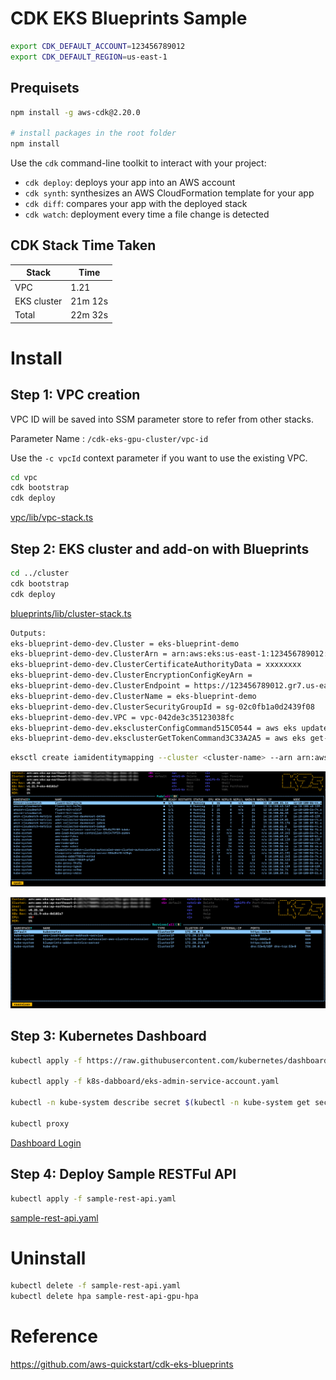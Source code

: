 # CDK EKS Blueprints Sample

```bash
export CDK_DEFAULT_ACCOUNT=123456789012
export CDK_DEFAULT_REGION=us-east-1
```

## Prequisets

```bash
npm install -g aws-cdk@2.20.0

# install packages in the root folder
npm install
```

Use the `cdk` command-line toolkit to interact with your project:

 * `cdk deploy`: deploys your app into an AWS account
 * `cdk synth`: synthesizes an AWS CloudFormation template for your app
 * `cdk diff`: compares your app with the deployed stack
 * `cdk watch`: deployment every time a file change is detected

## CDK Stack Time Taken

| Stack                         | Time    |
|-------------------------------|---------|
| VPC                           | 1.21    |
| EKS cluster                   | 21m 12s |
| Total                         | 22m 32s | 

# Install

## Step 1: VPC creation

VPC ID will be saved into SSM parameter store to refer from other stacks.

Parameter Name : `/cdk-eks-gpu-cluster/vpc-id`

Use the `-c vpcId` context parameter if you want to use the existing VPC.

```bash
cd vpc
cdk bootstrap
cdk deploy
```

[vpc/lib/vpc-stack.ts](./vpc/lib/vpc-stack.ts)

## Step 2: EKS cluster and add-on with Blueprints

```bash
cd ../cluster
cdk bootstrap
cdk deploy
```

[blueprints/lib/cluster-stack.ts](./blueprints/lib/cluster-stack.ts)

```bash
Outputs:
eks-blueprint-demo-dev.Cluster = eks-blueprint-demo
eks-blueprint-demo-dev.ClusterArn = arn:aws:eks:us-east-1:123456789012:cluster/eks-blueprint-demo
eks-blueprint-demo-dev.ClusterCertificateAuthorityData = xxxxxxxx
eks-blueprint-demo-dev.ClusterEncryptionConfigKeyArn = 
eks-blueprint-demo-dev.ClusterEndpoint = https://123456789012.gr7.us-east-1.eks.amazonaws.com
eks-blueprint-demo-dev.ClusterName = eks-blueprint-demo
eks-blueprint-demo-dev.ClusterSecurityGroupId = sg-02c0fb1a0d2439f08
eks-blueprint-demo-dev.VPC = vpc-042de3c35123038fc
eks-blueprint-demo-dev.eksclusterConfigCommand515C0544 = aws eks update-kubeconfig --name eks-blueprint-demo --region us-east-1 --role-arn arn:aws:iam::123456789012:role/eks-blueprint-demo-dev-iamrole10180D71-D83FQPH1BRW3
eks-blueprint-demo-dev.eksclusterGetTokenCommand3C33A2A5 = aws eks get-token --cluster-name eks-blueprint-demo --region us-east-1 --role-arn arn:aws:iam::123456789012:role/eks-blueprint-demo-dev-iamrole10180D71-D83FQPH1BRW3
```

```bash
eksctl create iamidentitymapping --cluster <cluster-name> --arn arn:aws:iam::<account-id>:role/<role-name> --group system:masters --username admin --region us-east-1
```

![K9s Pod](./screenshots/pod.png?raw=true)

![K9s Service](./screenshots/service.png?raw=true)


## Step 3: Kubernetes Dashboard

```bash
kubectl apply -f https://raw.githubusercontent.com/kubernetes/dashboard/v2.0.5/aio/deploy/recommended.yaml

kubectl apply -f k8s-dabboard/eks-admin-service-account.yaml

kubectl -n kube-system describe secret $(kubectl -n kube-system get secret | grep eks-admin | awk '{print $1}')

kubectl proxy
```

[Dashboard Login](http://localhost:8001/api/v1/namespaces/kubernetes-dashboard/services/https:kubernetes-dashboard:/proxy/#/login)

## Step 4: Deploy Sample RESTFul API

```bash
kubectl apply -f sample-rest-api.yaml
```

[sample-rest-api.yaml](./sample-rest-api.yaml)
# Uninstall

```bash
kubectl delete -f sample-rest-api.yaml
kubectl delete hpa sample-rest-api-gpu-hpa
```

# Reference

https://github.com/aws-quickstart/cdk-eks-blueprints

